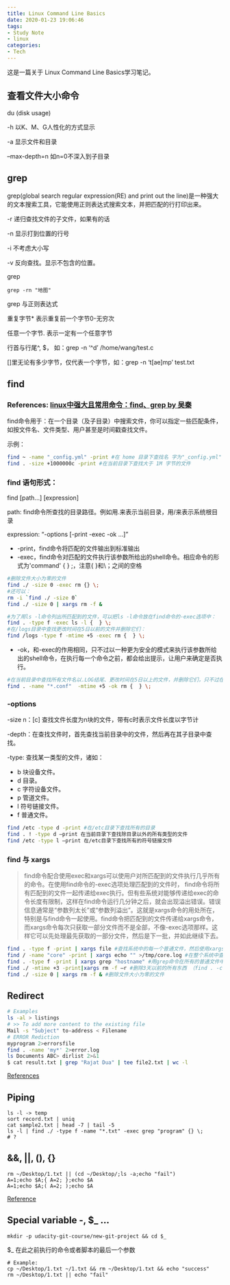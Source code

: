 ```yaml
---
title: Linux Command Line Basics
date: 2020-01-23 19:06:46
tags:
- Study Note
- linux
categories:
- Tech
---
```


这是一篇关于 Linux Command Line Basics学习笔记。
<!--more-->

## 查看文件大小命令
du (disk usage)

-h 以K、M、G人性化的方式显示

-a 显示文件和目录

–max-depth=n 如n=0不深入到子目录

## grep
grep(global search regular expression(RE) and print out the line)是一种强大的文本搜索工具，它能使用正则表达式搜索文本，并把匹配的行打印出来。

-r 递归查找文件的子文件，如果有的话

-n 显示打到位置的行号

-i 不考虑大小写

-v 反向查找。显示不包含的位置。

grep
```
grep -rn "地图" 
```

grep 与正则表达式

重复字节\* 表示重复前一个字节0-无穷次

任意一个字节. 表示一定有一个任意字节

行首与行尾^, $， 如：grep -n ‘^d’ /home/wang/test.c

[]里无论有多少字节，仅代表一个字节，如：grep -n ‘t[ae]mp’ test.txt

## find
### References: [linux中强大且常用命令：find、grep by 吴秦](https://www.cnblogs.com/skynet/archive/2010/12/25/1916873.html)

find命令用于：在一个目录（及子目录）中搜索文件，你可以指定一些匹配条件，如按文件名、文件类型、用户甚至是时间戳查找文件。

示例：
```bash
find ~ -name "_config.yml" -print #在 home 目录下查找名 字为"_config.yml" 的文件
find . -size +1000000c -print #在当前目录下查找大于 1M 字节的文件
```
### find 语句形式：

find [path...] [expression]

path: find命令所查找的目录路径。例如用.来表示当前目录，用/来表示系统根目录

expression: “-options [-print -exec -ok ...]”
 
- -print，find命令将匹配的文件输出到标准输出
- -exec，find命令对匹配的文件执行该参数所给出的shell命令。相应命令的形式为'command' {  } \;，注意{   }和\；之间的空格
```bash
#删除文件大小为零的文件
find ./ -size 0 -exec rm {} \;  
#还可以：
rm -i `find ./ -size 0`  
find ./ -size 0 | xargs rm -f &

#为了用ls -l命令列出所匹配到的文件，可以把ls -l命令放在find命令的-exec选项中：
find . -type f -exec ls -l {  } \;
#在/logs目录中查找更改时间在5日以前的文件并删除它们：
find /logs -type f -mtime +5 -exec rm {  } \;
```
- -ok，和-exec的作用相同，只不过以一种更为安全的模式来执行该参数所给出的shell命令，在执行每一个命令之前，都会给出提示，让用户来确定是否执行。
```bash
#在当前目录中查找所有文件名以.LOG结尾、更改时间在5日以上的文件，并删除它们，只不过在删除之前先给出提示.
find . -name "*.conf"  -mtime +5 -ok rm {  } \;
```
### -options 
-size n：[c] 查找文件长度为n块的文件，带有c时表示文件长度以字节计

-depth：在查找文件时，首先查找当前目录中的文件，然后再在其子目录中查找。

-type: 查找某一类型的文件，诸如：
- b 块设备文件。
- d 目录。
- c 字符设备文件。
- p 管道文件。
- l 符号链接文件。
- f 普通文件。

```bash
find /etc -type d -print #在/etc目录下查找所有的目录
find . ! -type d –print 在当前目录下查找除目录以外的所有类型的文件
find /etc -type l –print 在/etc目录下查找所有的符号链接文件
```
### find 与 xargs
>find命令配合使用exec和xargs可以使用户对所匹配到的文件执行几乎所有的命令。在使用find命令的-exec选项处理匹配到的文件时， find命令将所有匹配到的文件一起传递给exec执行。但有些系统对能够传递给exec的命令长度有限制，这样在find命令运行几分钟之后，就会出现溢出错误。错误信息通常是“参数列太长”或“参数列溢出”。这就是xargs命令的用处所在，特别是与find命令一起使用。find命令把匹配到的文件传递给xargs命令，而xargs命令每次只获取一部分文件而不是全部，不像-exec选项那样。这样它可以先处理最先获取的一部分文件，然后是下一批，并如此继续下去。

```bash
find . -type f -print | xargs file #查找系统中的每一个普通文件，然后使用xargs命令来测试它们分别属于哪类文件
find / -name "core" -print | xargs echo "" >/tmp/core.log #在整个系统中查找内存信息转储文件(core dump) ，然后把结果保存到/tmp/core.log 文件中：
find . -type f -print | xargs grep "hostname" #用grep命令在所有的普通文件中搜索hostname这个词
find ./ -mtime +3 -print|xargs rm -f –r #删除3天以前的所有东西 （find . -ctime +3 -exec rm -rf {} \;）
find ./ -size 0 | xargs rm -f & #删除文件大小为零的文件
```

## Redirect

```bash
# Examples
ls -al > listings
# >> To add more content to the existing file
Mail -s "Subject" to-address < Filename
# ERROR Rediction
myprogram 2>errorsfile
find . -name 'my*' 2>error.log
ls Documents ABC> dirlist 2>&1
$ cat result.txt | grep "Rajat Dua" | tee file2.txt | wc -l
```
[References](https://www.guru99.com/linux-redirection.html)

## Piping
```
ls -l -> temp
sort record.txt | uniq 
cat sample2.txt | head -7 | tail -5
ls -l | find ./ -type f -name "*.txt" -exec grep "program" {} \;
# ?
```

##  &&, ||, (), {}
```
rm ~/Desktop/1.txt || (cd ~/Desktop/;ls -a;echo "fail")
A=1;echo $A;{ A=2; };echo $A 
A=1;echo $A;( A=2; );echo $A 
```

[Reference](https://blog.51cto.com/151wqooo/1174066)

## Special variable -, $\_ …
```
mkdir -p udacity-git-course/new-git-project && cd $_
```
$\_  在此之前执行的命令或者脚本的最后一个参数
```
# Example: 
cp ~/Desktop/1.txt ~/1.txt && rm ~/Desktop/1.txt && echo "success"
rm ~/Desktop/1.txt || echo "fail"
```
